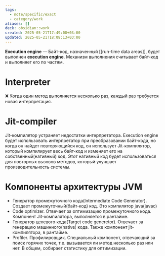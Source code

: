 ```yaml
---
tags:
  - note/specific/exact
  - category/work
aliases: []
deck: obsidian::work
created: 2025-05-21T17:49:08+03:00
updated: 2025-05-21T18:08:13+03:00
---
```


**Execution engine**
—
Байт-код, назначенный [[run-time data areas]], будет выполнен **execution engine**. Механизм выполнения считывает байт-код и выполняет его по частям.

# Interpreter

❌ Когда один метод выполняется несколько раз, каждый раз требуется новая интерпретация.

# Jit-compiler

Jit-компилятор устраняет недостатки интерпретатора. Execution engine будет использовать интерпретатор при преобразовании байт-кода, но когда он найдет повторяющийся код, он использует Jit-компилятор, который компилирует весь байт-код и изменяет его на собственный(нативный) код. Этот нативный код будет использоваться для повторных вызовов методов, который улучшает производительность системы.

# Компоненты архитектуры JVM

- Генератор промежуточного кода(Intermediate Code Generator). Создает промежуточный(байт-код) код. Это компилятор java(javac)
- Code optimizer. Отвечает за оптимизацию промежуточного кода. Компонент Jit-компилятора, выполняется в рантайме.
- Генератор целевого кода(Target code generetor). Отвечает за генерацию машинного(native) кода. Также компонент jit-компилятора, в рантайме.
- Profiler. Профилировщик. Специальный компонент, отвечающий за поиск горячих точек, т.е. вызывается ли метод несколько раз или нет. В общем, собирает статистику для оптимизации.
